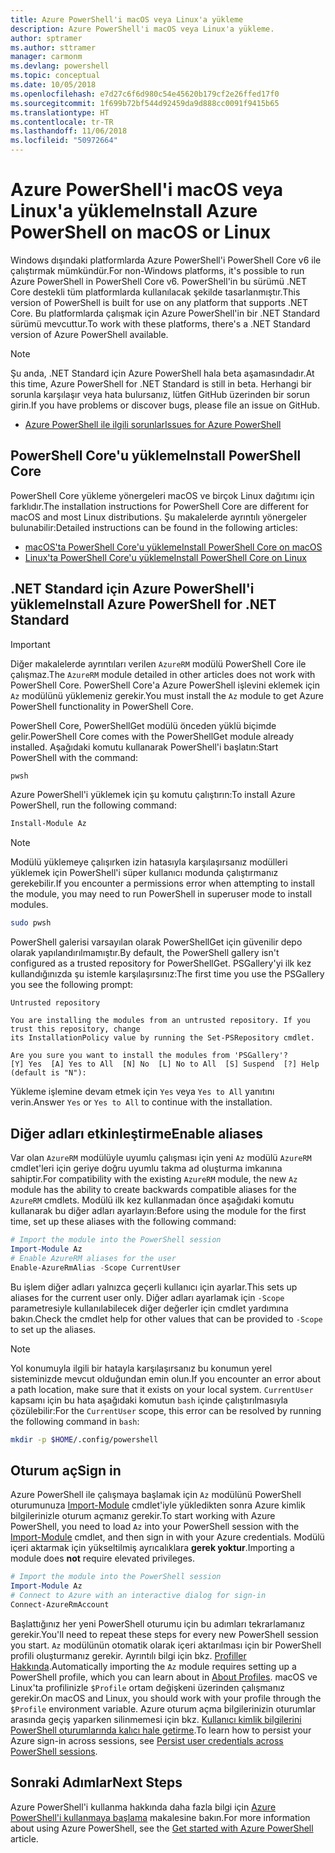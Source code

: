 ```yaml
---
title: Azure PowerShell'i macOS veya Linux'a yükleme
description: Azure PowerShell'i macOS veya Linux'a yükleme.
author: sptramer
ms.author: sttramer
manager: carmonm
ms.devlang: powershell
ms.topic: conceptual
ms.date: 10/05/2018
ms.openlocfilehash: e7d27c6f6d980c54e45620b179cf2e26ffed17f0
ms.sourcegitcommit: 1f699b72bf544d92459da9d888cc0091f9415b65
ms.translationtype: HT
ms.contentlocale: tr-TR
ms.lasthandoff: 11/06/2018
ms.locfileid: "50972664"
---
```

# <a name="install-azure-powershell-on-macos-or-linux"></a><span data-ttu-id="c16e7-103">Azure PowerShell'i macOS veya Linux'a yükleme</span><span class="sxs-lookup"><span data-stu-id="c16e7-103">Install Azure PowerShell on macOS or Linux</span></span>

<span data-ttu-id="c16e7-104">Windows dışındaki platformlarda Azure PowerShell'i PowerShell Core v6 ile çalıştırmak mümkündür.</span><span class="sxs-lookup"><span data-stu-id="c16e7-104">For non-Windows platforms, it's possible to run Azure PowerShell in PowerShell Core v6.</span></span> <span data-ttu-id="c16e7-105">PowerShell'in bu sürümü .NET Core destekli tüm platformlarda kullanılacak şekilde tasarlanmıştır.</span><span class="sxs-lookup"><span data-stu-id="c16e7-105">This version of PowerShell is built for use on any platform that supports .NET Core.</span></span> <span data-ttu-id="c16e7-106">Bu platformlarda çalışmak için Azure PowerShell'in bir .NET Standard sürümü mevcuttur.</span><span class="sxs-lookup"><span data-stu-id="c16e7-106">To work with these platforms, there's a .NET Standard version of Azure PowerShell available.</span></span>

> [!NOTE]
> <span data-ttu-id="c16e7-107">Şu anda, .NET Standard için Azure PowerShell hala beta aşamasındadır.</span><span class="sxs-lookup"><span data-stu-id="c16e7-107">At this time, Azure PowerShell for .NET Standard is still in beta.</span></span>
> <span data-ttu-id="c16e7-108">Herhangi bir sorunla karşılaşır veya hata bulursanız, lütfen GitHub üzerinden bir sorun girin.</span><span class="sxs-lookup"><span data-stu-id="c16e7-108">If you have problems or discover bugs, please file an issue on GitHub.</span></span>
>
> * [<span data-ttu-id="c16e7-109">Azure PowerShell ile ilgili sorunlar</span><span class="sxs-lookup"><span data-stu-id="c16e7-109">Issues for Azure PowerShell</span></span>](https://github.com/azure/azure-docs-powershell/issues)

## <a name="install-powershell-core"></a><span data-ttu-id="c16e7-110">PowerShell Core'u yükleme</span><span class="sxs-lookup"><span data-stu-id="c16e7-110">Install PowerShell Core</span></span>

<span data-ttu-id="c16e7-111">PowerShell Core yükleme yönergeleri macOS ve birçok Linux dağıtımı için farklıdır.</span><span class="sxs-lookup"><span data-stu-id="c16e7-111">The installation instructions for PowerShell Core are different for macOS and most Linux distributions.</span></span>
<span data-ttu-id="c16e7-112">Şu makalelerde ayrıntılı yönergeler bulunabilir:</span><span class="sxs-lookup"><span data-stu-id="c16e7-112">Detailed instructions can be found in the following articles:</span></span>

* [<span data-ttu-id="c16e7-113">macOS'ta PowerShell Core'u yükleme</span><span class="sxs-lookup"><span data-stu-id="c16e7-113">Install PowerShell Core on macOS</span></span>](/powershell/scripting/setup/installing-powershell-core-on-macos)
* [<span data-ttu-id="c16e7-114">Linux'ta PowerShell Core'u yükleme</span><span class="sxs-lookup"><span data-stu-id="c16e7-114">Install PowerShell Core on Linux</span></span>](/powershell/scripting/setup/installing-powershell-core-on-linux)

## <a name="install-azure-powershell-for-net-standard"></a><span data-ttu-id="c16e7-115">.NET Standard için Azure PowerShell'i yükleme</span><span class="sxs-lookup"><span data-stu-id="c16e7-115">Install Azure PowerShell for .NET Standard</span></span>

> [!IMPORTANT]
> <span data-ttu-id="c16e7-116">Diğer makalelerde ayrıntıları verilen `AzureRM` modülü PowerShell Core ile çalışmaz.</span><span class="sxs-lookup"><span data-stu-id="c16e7-116">The `AzureRM` module detailed in other articles does not work with PowerShell Core.</span></span>
> <span data-ttu-id="c16e7-117">PowerShell Core'a Azure PowerShell işlevini eklemek için `Az` modülünü yüklemeniz gerekir.</span><span class="sxs-lookup"><span data-stu-id="c16e7-117">You must install the `Az` module to get Azure PowerShell functionality in PowerShell Core.</span></span>

<span data-ttu-id="c16e7-118">PowerShell Core, PowerShellGet modülü önceden yüklü biçimde gelir.</span><span class="sxs-lookup"><span data-stu-id="c16e7-118">PowerShell Core comes with the PowerShellGet module already installed.</span></span> <span data-ttu-id="c16e7-119">Aşağıdaki komutu kullanarak PowerShell'i başlatın:</span><span class="sxs-lookup"><span data-stu-id="c16e7-119">Start PowerShell with the command:</span></span>

```bash
pwsh
```

<span data-ttu-id="c16e7-120">Azure PowerShell'i yüklemek için şu komutu çalıştırın:</span><span class="sxs-lookup"><span data-stu-id="c16e7-120">To install Azure PowerShell, run the following command:</span></span>

```powershell
Install-Module Az
```

> [!NOTE]
> <span data-ttu-id="c16e7-121">Modülü yüklemeye çalışırken izin hatasıyla karşılaşırsanız modülleri yüklemek için PowerShell'i süper kullanıcı modunda çalıştırmanız gerekebilir.</span><span class="sxs-lookup"><span data-stu-id="c16e7-121">If you encounter a permissions error when attempting to install the module, you may need to run PowerShell in superuser mode to install modules.</span></span>
>
> ```bash
> sudo pwsh
> ```

<span data-ttu-id="c16e7-122">PowerShell galerisi varsayılan olarak PowerShellGet için güvenilir depo olarak yapılandırılmamıştır.</span><span class="sxs-lookup"><span data-stu-id="c16e7-122">By default, the PowerShell gallery isn't configured as a trusted repository for PowerShellGet.</span></span> <span data-ttu-id="c16e7-123">PSGallery'yi ilk kez kullandığınızda şu istemle karşılaşırsınız:</span><span class="sxs-lookup"><span data-stu-id="c16e7-123">The first time you use the PSGallery you see the following prompt:</span></span>

```output
Untrusted repository

You are installing the modules from an untrusted repository. If you trust this repository, change
its InstallationPolicy value by running the Set-PSRepository cmdlet.

Are you sure you want to install the modules from 'PSGallery'?
[Y] Yes  [A] Yes to All  [N] No  [L] No to All  [S] Suspend  [?] Help (default is "N"):
```

<span data-ttu-id="c16e7-124">Yükleme işlemine devam etmek için `Yes` veya `Yes to All` yanıtını verin.</span><span class="sxs-lookup"><span data-stu-id="c16e7-124">Answer `Yes` or `Yes to All` to continue with the installation.</span></span>

## <a name="enable-aliases"></a><span data-ttu-id="c16e7-125">Diğer adları etkinleştirme</span><span class="sxs-lookup"><span data-stu-id="c16e7-125">Enable aliases</span></span>

<span data-ttu-id="c16e7-126">Var olan `AzureRM` modülüyle uyumlu çalışması için yeni `Az` modülü `AzureRM` cmdlet'leri için geriye doğru uyumlu takma ad oluşturma imkanına sahiptir.</span><span class="sxs-lookup"><span data-stu-id="c16e7-126">For compatibility with the existing `AzureRM` module, the new `Az` module has the ability to create backwards compatible aliases for the `AzureRM` cmdlets.</span></span> <span data-ttu-id="c16e7-127">Modülü ilk kez kullanmadan önce aşağıdaki komutu kullanarak bu diğer adları ayarlayın:</span><span class="sxs-lookup"><span data-stu-id="c16e7-127">Before using the module for the first time, set up these aliases with the following command:</span></span>

```powershell
# Import the module into the PowerShell session
Import-Module Az
# Enable AzureRM aliases for the user
Enable-AzureRmAlias -Scope CurrentUser
```

<span data-ttu-id="c16e7-128">Bu işlem diğer adları yalnızca geçerli kullanıcı için ayarlar.</span><span class="sxs-lookup"><span data-stu-id="c16e7-128">This sets up aliases for the current user only.</span></span> <span data-ttu-id="c16e7-129">Diğer adları ayarlamak için `-Scope` parametresiyle kullanılabilecek diğer değerler için cmdlet yardımına bakın.</span><span class="sxs-lookup"><span data-stu-id="c16e7-129">Check the cmdlet help for other values that can be provided to `-Scope` to set up the aliases.</span></span>

> [!NOTE]
> <span data-ttu-id="c16e7-130">Yol konumuyla ilgili bir hatayla karşılaşırsanız bu konumun yerel sisteminizde mevcut olduğundan emin olun.</span><span class="sxs-lookup"><span data-stu-id="c16e7-130">If you encounter an error about a path location, make sure that it exists on your local system.</span></span> <span data-ttu-id="c16e7-131">`CurrentUser` kapsamı için bu hata aşağıdaki komutun `bash` içinde çalıştırılmasıyla çözülebilir:</span><span class="sxs-lookup"><span data-stu-id="c16e7-131">For the `CurrentUser` scope, this error can be resolved by running the following command in `bash`:</span></span>
>
> ```bash
> mkdir -p $HOME/.config/powershell
> ```

## <a name="sign-in"></a><span data-ttu-id="c16e7-132">Oturum aç</span><span class="sxs-lookup"><span data-stu-id="c16e7-132">Sign in</span></span>

<span data-ttu-id="c16e7-133">Azure PowerShell ile çalışmaya başlamak için `Az` modülünü PowerShell oturumunuza [Import-Module](/powershell/module/Microsoft.PowerShell.Core/Import-Module) cmdlet'iyle yükledikten sonra Azure kimlik bilgilerinizle oturum açmanız gerekir.</span><span class="sxs-lookup"><span data-stu-id="c16e7-133">To start working with Azure PowerShell, you need to load `Az` into your PowerShell session with the [Import-Module](/powershell/module/Microsoft.PowerShell.Core/Import-Module) cmdlet, and then sign in with your Azure credentials.</span></span> <span data-ttu-id="c16e7-134">Modülü içeri aktarmak için yükseltilmiş ayrıcalıklara __gerek yoktur__.</span><span class="sxs-lookup"><span data-stu-id="c16e7-134">Importing a module does __not__ require elevated privileges.</span></span>

```powershell
# Import the module into the PowerShell session
Import-Module Az
# Connect to Azure with an interactive dialog for sign-in
Connect-AzureRmAccount
```

<span data-ttu-id="c16e7-135">Başlattığınız her yeni PowerShell oturumu için bu adımları tekrarlamanız gerekir.</span><span class="sxs-lookup"><span data-stu-id="c16e7-135">You'll need to repeat these steps for every new PowerShell session you start.</span></span> <span data-ttu-id="c16e7-136">`Az` modülünün otomatik olarak içeri aktarılması için bir PowerShell profili oluşturmanız gerekir. Ayrıntılı bilgi için bkz. [Profiller Hakkında](/powershell/module/microsoft.powershell.core/about/about_profiles).</span><span class="sxs-lookup"><span data-stu-id="c16e7-136">Automatically importing the `Az` module requires setting up a PowerShell profile, which you can learn about in [About Profiles](/powershell/module/microsoft.powershell.core/about/about_profiles).</span></span>
<span data-ttu-id="c16e7-137">macOS ve Linux'ta profilinizle `$Profile` ortam değişkeni üzerinden çalışmanız gerekir.</span><span class="sxs-lookup"><span data-stu-id="c16e7-137">On macOS and Linux, you should work with your profile through the `$Profile` environment variable.</span></span> <span data-ttu-id="c16e7-138">Azure oturum açma bilgilerinizin oturumlar arasında geçiş yaparken silinmemesi için bkz. [Kullanıcı kimlik bilgilerini PowerShell oturumlarında kalıcı hale getirme](context-persistence.md).</span><span class="sxs-lookup"><span data-stu-id="c16e7-138">To learn how to persist your Azure sign-in across sessions, see [Persist user credentials across PowerShell sessions](context-persistence.md).</span></span>

## <a name="next-steps"></a><span data-ttu-id="c16e7-139">Sonraki Adımlar</span><span class="sxs-lookup"><span data-stu-id="c16e7-139">Next Steps</span></span>

<span data-ttu-id="c16e7-140">Azure PowerShell'i kullanma hakkında daha fazla bilgi için [Azure PowerShell'i kullanmaya başlama](get-started-azureps.md) makalesine bakın.</span><span class="sxs-lookup"><span data-stu-id="c16e7-140">For more information about using Azure PowerShell, see the [Get started with Azure PowerShell](get-started-azureps.md) article.</span></span>
